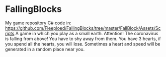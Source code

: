 # FallingBlocks
My game repository
C# code in: https://github.com/Fleeploed/FallingBlocks/tree/master/FallBlock/Assets/Scripts
A game in which you play as a small earth. Attention! The coronavirus is falling from above! You have to shy away from them. You have 3 hearts, if you spend all the hearts, you will lose. Sometimes a heart and speed will be generated in a random place near you.
